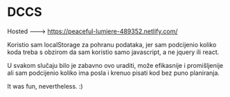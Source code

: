 # DCCS
Hosted ---> https://peaceful-lumiere-489352.netlify.com/


Koristio sam localStorage za pohranu podataka, jer sam podcijenio koliko koda treba s obzirom
da sam koristio samo javascript, a ne jquery ili react.

U svakom slučaju bilo je zabavno ovo uraditi, može efikasnije i promišljenije ali sam
podcijenio koliko ima posla i krenuo pisati kod bez puno planiranja. 

It was fun, nevertheless. :)
